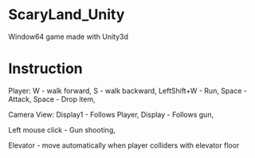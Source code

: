 # ScaryLand_Unity
Window64 game made with Unity3d


# Instruction 
Player: 
W              -   walk forward,
S              -   walk backward,
LeftShift+W    -   Run,
Space          -   Attack,
Space          -   Drop item,

Camera View:
Display1       -   Follows Player,
Display        -   Follows gun,

Left mouse click  -  Gun shooting,

Elevator       - move automatically when player colliders with elevator floor
